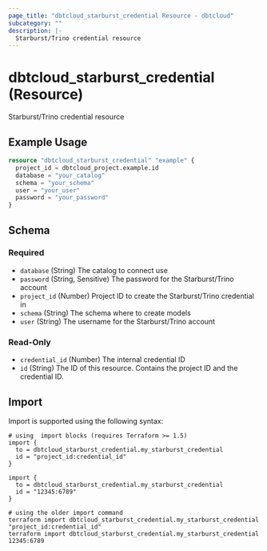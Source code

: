 ```yaml
---
page_title: "dbtcloud_starburst_credential Resource - dbtcloud"
subcategory: ""
description: |-
  Starburst/Trino credential resource
---
```


# dbtcloud_starburst_credential (Resource)


Starburst/Trino credential resource

## Example Usage

```terraform
resource "dbtcloud_starburst_credential" "example" {
  project_id = dbtcloud_project.example.id
  database = "your_catalog"
  schema = "your_schema"
  user = "your_user"
  password = "your_password"
}
```

<!-- schema generated by tfplugindocs -->
## Schema

### Required

- `database` (String) The catalog to connect use
- `password` (String, Sensitive) The password for the Starburst/Trino account
- `project_id` (Number) Project ID to create the Starburst/Trino credential in
- `schema` (String) The schema where to create models
- `user` (String) The username for the Starburst/Trino account

### Read-Only

- `credential_id` (Number) The internal credential ID
- `id` (String) The ID of this resource. Contains the project ID and the credential ID.

## Import

Import is supported using the following syntax:

```shell
# using  import blocks (requires Terraform >= 1.5)
import {
  to = dbtcloud_starburst_credential.my_starburst_credential
  id = "project_id:credential_id"
}

import {
  to = dbtcloud_starburst_credential.my_starburst_credential
  id = "12345:6789"
}

# using the older import command
terraform import dbtcloud_starburst_credential.my_starburst_credential "project_id:credential_id"
terraform import dbtcloud_starburst_credential.my_starburst_credential 12345:6789
```
